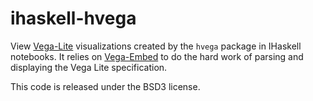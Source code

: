 # ihaskell-hvega

View [Vega-Lite](https://vega.github.io/vega-lite/) visualizations
created by the `hvega` package in IHaskell notebooks. It relies on
[Vega-Embed](https://vega.github.io/vega-lite/usage/embed.html) to
do the hard work of parsing and displaying the Vega Lite specification.

This code is released under the BSD3 license.
